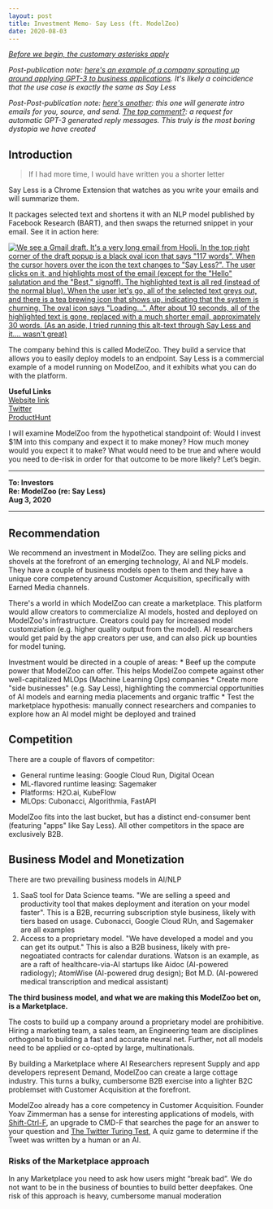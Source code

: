 ```yaml
---
layout: post
title: Investment Memo- Say Less (ft. ModelZoo)
date: 2020-08-03
---
```


*[Before we begin, the customary asterisks apply](https://alexanderdou.com/2020/07/22/investment-fluent#quick-note-before-we-begin)*  

*Post-publication note: [here's an example of a company sprouting up around applying GPT-3 to business applications](https://magicemail.io/?ref=producthunt). It's likely a coincidence that the use case is exactly the same as Say Less*

*Post-Post-publication note: [here's another](https://www.producthunt.com/posts/kriya-ai-2): this one will generate intro emails for you, source, and send. [The top comment?](https://www.producthunt.com/posts/magic-email#comment-1130609): a request for automatic GPT-3 generated reply messages. This truly is the most boring dystopia we have created*


## Introduction

<blockquote>If I had more time, I would have written you a shorter letter</blockquote>

Say Less is a Chrome Extension that watches as you write your emails and will summarize them. 

It packages selected text and shortens it with an NLP model published by Facebook Research (BART), and then swaps the returned snippet in your email. See it in action here: 

[![We see a Gmail draft. It's a very long email from Hooli. In the top right corner of the draft popup is a black oval icon that says "117 words". When the cursor hovers over the icon the text changes to "Say Less?". The user clicks on it, and highlights most of the email (except for the "Hello" salutation and the "Best," signoff). The highlighted text is all red (instead of the normal blue). When the user let's go, all of the selected text greys out, and there is a tea brewing icon that shows up, indicating that the system is churning. The oval icon says "Loading...". After about 10 seconds, all of the highlighted text is gone, replaced with a much shorter email, approximately 30 words. (As an aside, I tried running this alt-text through Say Less and it.... wasn't great)](http://img.youtube.com/vi/w_oPHcWWAqs/0.jpg)](http://www.youtube.com/watch?v=w_oPHcWWAqs "SayLess Chrome Extension in action")


The company behind this is called ModelZoo<span class="sidenote-number"></span>. They build a service that allows you to easily deploy models to an endpoint. Say Less is a commercial example of a model running on ModelZoo, and it exhibits what you can do with the platform.


<span class="sidenote">**Useful Links**  
[Website link](https://sayless.email/)  
[Twitter](https://twitter.com/_modelzoo_)  
[ProductHunt](https://www.producthunt.com/posts/say-less)  </span>



I will examine ModelZoo from the hypothetical standpoint of: Would I invest $1M into this company and expect it to make money? How much money would you expect it to make? What would need to be true and where would you need to de-risk in order for that outcome to be more likely? Let’s begin.


------


**To: Investors**  
**Re: ModelZoo (re: Say Less)**  
**Aug 3, 2020**  

-------


## Recommendation
We recommend an investment in ModelZoo. They are selling picks and shovels at the forefront of an emerging technology, AI and NLP models. They have a couple of business models open to them and they have a unique core competency around Customer Acquisition, specifically with Earned Media channels. 

There's a world in which ModelZoo can create a marketplace. This platform would allow creators to commercialize AI models, hosted and deployed on ModelZoo's infrastructure. Creators could pay for increased model customziation (e.g. higher quality output from the model). AI researchers would get paid by the app creators per use, and can also pick up bounties for model tuning. 

Investment would be directed in a couple of areas:
    * Beef up the compute power that ModelZoo can offer. This helps ModelZoo compete against other well-capitalized MLOps (Machine Learning Ops) companies
    * Create more "side businesses" (e.g. Say Less), highlighting the commercial opportunities of AI models and earning media placements and organic traffic
    * Test the marketplace hypothesis: manually connect researchers and companies to explore how an AI model might be deployed and trained 


## Competition
There are a couple of flavors of competitor:
* General runtime leasing: Google Cloud Run, Digital Ocean
* ML-flavored runtime leasing: Sagemaker
* Platforms: H2O.ai, KubeFlow
* MLOps: Cubonacci, Algorithmia, FastAPI  

ModelZoo fits into the last bucket, but has a distinct end-consumer bent (featuring "apps" like Say Less). All other competitors in the space are exclusively B2B. 


## Business Model and Monetization
There are two prevailing business models in AI/NLP
1. SaaS tool for Data Science teams. "We are selling a speed and productivity tool that makes deployment and iteration on your model faster". This is a B2B, recurring subscription style business, likely with tiers based on usage. Cubonacci, Google Cloud RUn, and Sagemaker are all examples
2. Access to a proprietary model. "We have developed a model and you can get its output." This is also a B2B business, likely with pre-negoatiated contracts for calendar durations. Watson is an example, as are a raft of healthcare-via-AI startups like Aidoc (AI-powered radiology); AtomWise (AI-powered drug design); Bot M.D. (AI-powered medical transcription and medical assistant)

**The third business model, and what we are making this ModelZoo bet on, is a Marketplace.**

The costs to build up a company around a proprietary model are prohibitive. Hiring a marketing team, a sales team, an Engineering team are disciplines orthogonal to building a fast and accurate neural net. Further, not all models need to be applied or co-opted by large, multinationals. 

By building a Marketplace where AI Researchers represent Supply and app developers represent Demand, ModelZoo can create a large cottage industry. This turns a bulky, cumbersome B2B exercise into a lighter B2C problemset with Customer Acquisition at the forefront. 

ModelZoo already has a core competency in Customer Acquisition. Founder Yoav Zimmerman has a sense for interesting applications of models, with [Shift-Ctrl-F](https://chrome.google.com/webstore/detail/shift-ctrl-f-semantic-sea), an upgrade to CMD-F that searches the page for an answer to your question and [The Twitter Turing Test](https://twitterturingtest.modelzoo.dev/), A quiz game to determine if the Tweet was written by a human or an AI. 


### Risks of the Marketplace approach
In any Marketplace you need to ask how users might “break bad”. We do not want to be in the business of bounties to build better deepfakes. One risk of this approach is heavy, cumbersome manual moderation
